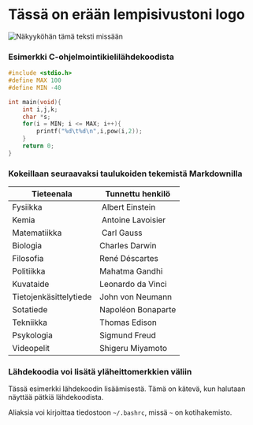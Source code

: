 # Tässä on erään lempisivustoni logo
![Näkyyköhän tämä teksti missään](http://im.haberturk.com/2011/08/21/661466_detay.jpg)

### Esimerkki C-ohjelmointikielilähdekoodista

```C
#include <stdio.h>
#define MAX 100
#define MIN -40

int main(void){
    int i,j,k;
    char *s;
    for(i = MIN; i <= MAX; i++){
        printf("%d\t%d\n",i,pow(i,2));
    }
    return 0;
}
```

### Kokeillaan seuraavaksi taulukoiden tekemistä Markdownilla

Tieteenala | Tunnettu henkilö
---------- | ----------------
Fysiikka | Albert Einstein
Kemia | Antoine Lavoisier
Matematiikka | Carl Gauss
Biologia | Charles Darwin
Filosofia | René Déscartes
Politiikka | Mahatma Gandhi
Kuvataide | Leonardo da Vinci
Tietojenkäsittelytiede | John von Neumann
Sotatiede | Napoléon Bonaparte
Tekniikka | Thomas Edison
Psykologia | Sigmund Freud
Videopelit | Shigeru Miyamoto

### Lähdekoodia voi lisätä yläheittomerkkien väliin

Tässä esimerkki lähdekoodin lisäämisestä. Tämä on kätevä, kun halutaan näyttää pätkiä lähdekoodista.

Aliaksia voi kirjoittaa tiedostoon `~/.bashrc`, missä `~` on kotihakemisto.
